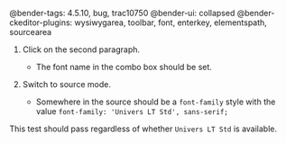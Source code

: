 @bender-tags: 4.5.10, bug, trac10750
@bender-ui: collapsed
@bender-ckeditor-plugins: wysiwygarea, toolbar, font, enterkey, elementspath, sourcearea

1. Click on the second paragraph.
	* The font name in the combo box should be set.

1. Switch to source mode.
	* Somewhere in the source should be a `font-family` style with the value `font-family: 'Univers LT Std', sans-serif;`

This test should pass regardless of whether `Univers LT Std` is available.
